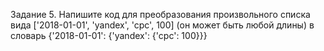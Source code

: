 Задание 5. Напишите код для преобразования произвольного списка вида ['2018-01-01', 'yandex', 'cpc', 100] 
(он может быть любой длины) в словарь {'2018-01-01': {'yandex': {'cpc': 100}}}
